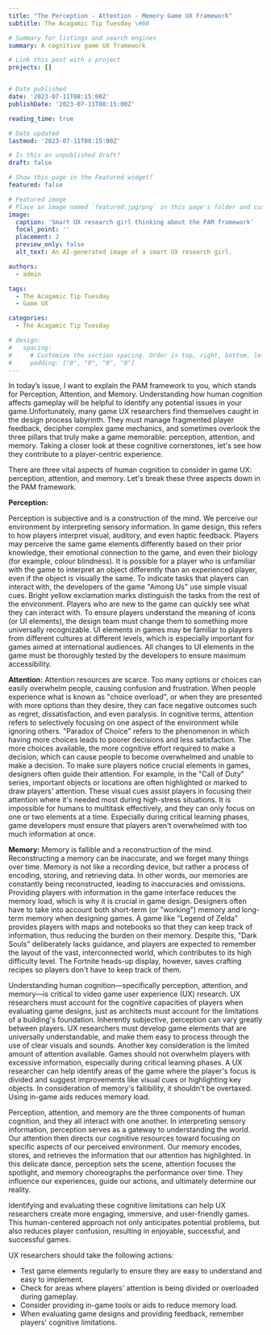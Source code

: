 ```yaml
---
title: "The Perception - Attention - Memory Game UX Framework"
subtitle: The Acagamic Tip Tuesday \#60

# Summary for listings and search engines
summary: A cognitive game UX framework

# Link this post with a project
projects: []


# Date published
date: '2023-07-11T08:15:00Z'
publishDate: '2023-07-11T08:15:00Z'

reading_time: true

# Date updated
lastmod: '2023-07-11T08:15:00Z'

# Is this an unpublished draft?
draft: false

# Show this page in the Featured widget?
featured: false

# Featured image
# Place an image named `featured.jpg/png` in this page's folder and customize its options here.
image:
  caption: 'Smart UX research girl thinking about the PAM framework'
  focal_point: ''
  placement: 2
  preview_only: false
  alt_text: An AI-generated image of a smart UX research girl.

authors:
  - admin

tags:
  - The Acagamic Tip Tuesday
  - Game UX

categories:
  - The Acagamic Tip Tuesday

# design:
#   spacing:
#     # Customize the section spacing. Order is top, right, bottom, left.
#     padding: ["0", "0", "0", "0"]
---
```

In today’s issue, I want to explain the PAM framework to you, which stands for Perception, Attention, and Memory. Understanding how human cognition affects gameplay will be helpful to identify any potential issues in your game.Unfortunately, many game UX researchers find themselves caught in the design process labyrinth. They must manage fragmented player feedback, decipher complex game mechanics, and sometimes overlook the three pillars that truly make a game memorable: perception, attention, and memory. Taking a closer look at these cognitive cornerstones, let's see how they contribute to a player-centric experience.

There are three vital aspects of human cognition to consider in game UX: perception, attention, and memory. Let's break these three aspects down in the PAM framework.

**Perception:**

Perception is subjective and is a construction of the mind. We perceive our environment by interpreting sensory information. In game design, this refers to how players interpret visual, auditory, and even haptic feedback.  Players may perceive the same game elements differently based on their prior knowledge, their emotional connection to the game, and even their biology (for example, colour blindness). It is possible for a player who is unfamiliar with the game to interpret an object differently than an experienced player, even if the object is visually the same. To indicate tasks that players can interact with, the developers of the game "Among Us" use simple visual cues. Bright yellow exclamation marks distinguish the tasks from the rest of the environment. Players who are new to the game can quickly see what they can interact with. To ensure players understand the meaning of icons (or UI elements), the design team must change them to something more universally recognizable. UI elements in games may be familiar to players from different cultures at different levels, which is especially important for games aimed at international audiences. All changes to UI elements in the game must be thoroughly tested by the developers to ensure maximum accessibility.

**Attention:**
Attention resources are scarce. Too many options or choices can easily overwhelm people, causing confusion and frustration. When people experience what is known as "choice overload", or when they are presented with more options than they desire, they can face negative outcomes such as regret, dissatisfaction, and even paralysis. In cognitive terms, attention refers to selectively focusing on one aspect of the environment while ignoring others. "Paradox of Choice" refers to the phenomenon in which having more choices leads to poorer decisions and less satisfaction. The more choices available, the more cognitive effort required to make a decision, which can cause people to become overwhelmed and unable to make a decision. To make sure players notice crucial elements in games, designers often guide their attention. For example, in the "Call of Duty" series, important objects or locations are often highlighted or marked to draw players' attention. These visual cues assist players in focusing their attention where it's needed most during high-stress situations. It is impossible for humans to multitask effectively, and they can only focus on one or two elements at a time. Especially during critical learning phases, game developers must ensure that players aren't overwhelmed with too much information at once.

**Memory:**
Memory is fallible and a reconstruction of the mind. Reconstructing a memory can be inaccurate, and we forget many things over time. Memory is not like a recording device, but rather a process of encoding, storing, and retrieving data. In other words, our memories are constantly being reconstructed, leading to inaccuracies and omissions. Providing players with information in the game interface reduces the memory load, which is why it is crucial in game design. Designers often have to take into account both short-term (or "working") memory and long-term memory when designing games. A game like "Legend of Zelda" provides players with maps and notebooks so that they can keep track of information, thus reducing the burden on their memory. Despite this, "Dark Souls" deliberately lacks guidance, and players are expected to remember the layout of the vast, interconnected world, which contributes to its high difficulty level. The Fortnite heads-up display, however, saves crafting recipes so players don't have to keep track of them.

Understanding human cognition—specifically perception, attention, and memory—is critical to video game user experience (UX) research. UX researchers must account for the cognitive capacities of players when evaluating game designs, just as architects must account for the limitations of a building's foundation. Inherently subjective, perception can vary greatly between players. UX researchers must develop game elements that are universally understandable, and make them easy to process through the use of clear visuals and sounds. Another key consideration is the limited amount of attention available. Games should not overwhelm players with excessive information, especially during critical learning phases. A UX researcher can help identify areas of the game where the player's focus is divided and suggest improvements like visual cues or highlighting key objects. In consideration of memory's fallibility, it shouldn't be overtaxed. Using in-game aids reduces memory load.

Perception, attention, and memory are the three components of human cognition, and they all interact with one another. In interpreting sensory information, perception serves as a gateway to understanding the world. Our attention then directs our cognitive resources toward focusing on specific aspects of our perceived environment. Our memory encodes, stores, and retrieves the information that our attention has highlighted. In this delicate dance, perception sets the scene, attention focuses the spotlight, and memory choreographs the performance over time. They influence our experiences, guide our actions, and ultimately determine our reality.

Identifying and evaluating these cognitive limitations can help UX researchers create more engaging, immersive, and user-friendly games. This human-centered approach not only anticipates potential problems, but also reduces player confusion, resulting in enjoyable, successful, and successful games.

UX researchers should take the following actions:

- Test game elements regularly to ensure they are easy to understand and easy to implement.
- Check for areas where players' attention is being divided or overloaded during gameplay.
- Consider providing in-game tools or aids to reduce memory load.
- When evaluating game designs and providing feedback, remember players' cognitive limitations.